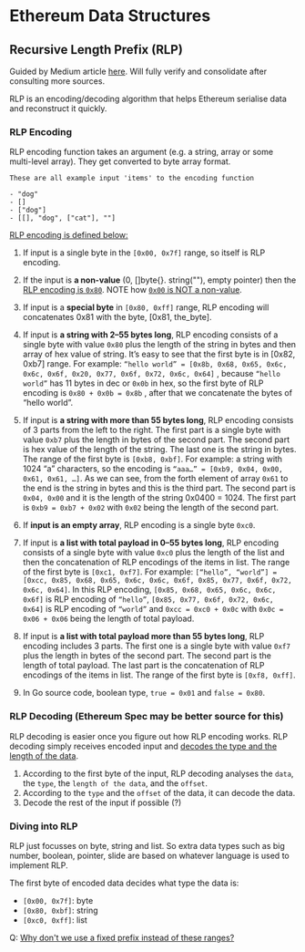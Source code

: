 # Ethereum Data Structures

## <b>Recursive Length Prefix (RLP)</b>

Guided by Medium article [here](https://medium.com/coinmonks/data-structure-in-ethereum-episode-1-recursive-length-prefix-rlp-encoding-decoding-d1016832f919). Will fully verify and consolidate after consulting more sources.

RLP is an encoding/decoding algorithm that helps Ethereum serialise data and reconstruct it quickly.

### <b>RLP Encoding</b>

RLP encoding function takes an argument (e.g. a string, array or some multi-level array). They get converted to byte array format.

```
These are all example input 'items' to the encoding function

- "dog"
- []
- ["dog"]
- [[], "dog", ["cat"], ""]

```

<u>RLP encoding is defined below:</u>

1. If input is a single byte in the `[0x00, 0x7f]` range, so itself is RLP encoding.

2. If the input is <b>a non-value</b> (0, []byte{}. string(""), empty pointer) then the <u>RLP encoding is `0x80`</u>. NOTE how <u>`0x00` is NOT a non-value</u>.

3. If input is a <b>special byte</b> in `[0x80, 0xff]` range, RLP encoding will concatenates 0x81 with the byte, [0x81, the_byte].

4. If input is <b>a string with 2–55 bytes long</b>, RLP encoding consists of a single byte with value `0x80` plus the length of the string in bytes and then array of hex value of string. It’s easy to see that the first byte is in [0x82, 0xb7] range.
   For example: `“hello world” = [0x8b, 0x68, 0x65, 0x6c, 0x6c, 0x6f, 0x20, 0x77, 0x6f, 0x72, 0x6c, 0x64]` , because `“hello world”` has 11 bytes in dec or `0x0b` in hex, so the first byte of RLP encoding is `0x80 + 0x0b = 0x8b` , after that we concatenate the bytes of “hello world”.

5. If input is <b>a string with more than 55 bytes long</b>, RLP encoding consists of 3 parts from the left to the right. The first part is a single byte with value `0xb7` plus the length in bytes of the second part. The second part is hex value of the length of the string. The last one is the string in bytes. The range of the first byte is `[0xb8, 0xbf]`.
   For example: a string with 1024 “a” characters, so the encoding is `“aaa…” = [0xb9, 0x04, 0x00, 0x61, 0x61, …]`. As we can see, from the forth element of array `0x61` to the end is the string in bytes and this is the third part. The second part is `0x04, 0x00` and it is the length of the string 0x0400 = 1024. The first part is `0xb9 = 0xb7 + 0x02` with `0x02` being the length of the second part.

6. If <b>input is an empty array</b>, RLP encoding is a single byte `0xc0`.

7. If input is <b>a list with total payload in 0–55 bytes long</b>, RLP encoding consists of a single byte with value `0xc0` plus the length of the list and then the concatenation of RLP encodings of the items in list. The range of the first byte is `[0xc1, 0xf7]`.
   For example: `[“hello”, “world”] = [0xcc, 0x85, 0x68, 0x65, 0x6c, 0x6c, 0x6f, 0x85, 0x77, 0x6f, 0x72, 0x6c, 0x64]`. In this RLP encoding, `[0x85, 0x68, 0x65, 0x6c, 0x6c, 0x6f]` is RLP encoding of `“hello”`, `[0x85, 0x77, 0x6f, 0x72, 0x6c, 0x64]` is RLP encoding of `“world”` and `0xcc = 0xc0 + 0x0c` with `0x0c = 0x06 + 0x06` being the length of total payload.

8. If input is <b>a list with total payload more than 55 bytes long</b>, RLP encoding includes 3 parts. The first one is a single byte with value `0xf7` plus the length in bytes of the second part. The second part is the length of total payload. The last part is the concatenation of RLP encodings of the items in list. The range of the first byte is `[0xf8, 0xff]`.

9. In Go source code, boolean type, `true = 0x01` and `false = 0x80`.

### <b>RLP Decoding (Ethereum Spec may be better source for this)</b>

RLP decoding is easier once you figure out how RLP encoding works.
RLP decoding simply receives encoded input and <u>decodes the type and the length of the data</u>.

1. According to the first byte of the input, RLP decoding analyses the `data`, the `type`, the `length of the data`, and the `offset`.
2. According to the `type` and the `offset` of the data, it can decode the data.
3. Decode the rest of the input if possible (?)

### <b>Diving into RLP</b>

RLP just focusses on byte, string and list.
So extra data types such as big number, boolean, pointer, slide are based on whatever language is used to implement RLP.

The first byte of encoded data decides what type the data is:

- `[0x00, 0x7f]`: byte
- `[0x80, 0xbf]`: string
- `[0xc0, 0xff]`: list

Q: <u>Why don't we use a fixed prefix instead of these ranges?</u>
